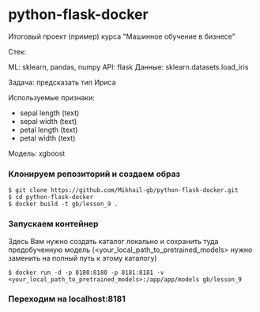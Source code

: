 # python-flask-docker
Итоговый проект (пример) курса "Машинное обучение в бизнесе"

Стек:

ML: sklearn, pandas, numpy
API: flask
Данные: sklearn.datasets.load_iris

Задача: предсказать тип Ириса

Используемые признаки:

- sepal length (text)
- sepal width (text)
- petal length (text)
- petal width (text)


Модель: xgboost

### Клонируем репозиторий и создаем образ
```
$ git clone https://github.com/Mikhail-gb/python-flask-docker.git
$ cd python-flask-docker
$ docker build -t gb/lesson_9 .
```

### Запускаем контейнер

Здесь Вам нужно создать каталог локально и сохранить туда предобученную модель (<your_local_path_to_pretrained_models> нужно заменить на полный путь к этому каталогу)
```
$ docker run -d -p 8180:8180 -p 8181:8181 -v <your_local_path_to_pretrained_models>:/app/app/models gb/lesson_9
```

### Переходим на localhost:8181
